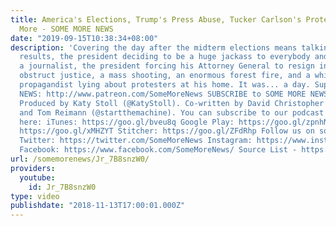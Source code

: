 ```yaml
---
title: America's Elections, Trump's Press Abuse, Tucker Carlson's Protest Lies, and
  More - SOME MORE NEWS
date: "2019-09-15T10:38:34+08:00"
description: 'Covering the day after the midterm elections means talking about election
  results, the president deciding to be a huge jackass to everybody and then banning
  a journalist, the president forcing his Attorney General to resign in order to further
  obstruct justice, a mass shooting, an enormous forest fire, and a white nationalist
  propagandist lying about protesters at his home. It was... a day. Support SOME MORE
  NEWS: http://www.patreon.com/SomeMoreNews SUBSCRIBE to SOME MORE NEWS: https://tinyurl.com/ybfx89rh
  Produced by Katy Stoll (@KatyStoll). Co-written by David Christopher Bell (@moviehooligan)
  and Tom Reimann (@startthemachine). You can subscribe to our podcast EVEN MORE NEWS
  here: iTunes: https://goo.gl/bveu8q Google Play: https://goo.gl/zpnhN9 Soundcloud:
  https://goo.gl/xMHZYT Stitcher: https://goo.gl/ZFdRhp Follow us on social Media!
  Twitter: https://twitter.com/SomeMoreNews Instagram: https://www.instagram.com/SomeMoreNews/
  Facebook: https://www.facebook.com/SomeMoreNews/ Source List - https://goo.gl/6GihKR'
url: /somemorenews/Jr_7B8snzW0/
providers:
  youtube:
    id: Jr_7B8snzW0
type: video
publishdate: "2018-11-13T17:00:01.000Z"
---
```

